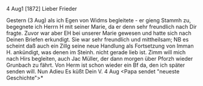  4 Aug1 [1872]
Lieber Frieder

Gestern (3 Aug) als ich Egen von Widms begleitete - er gieng Stammh zu, begegnete ich Herrn H mit seiner Marie, da er denn sehr freundlich nach Dir fragte. Zuvor war aber EH bei unserer Marie gewesen und hatte sich nach Deinen Briefen erkundigt. Sie war sehr freundlich und mittheilsam; NB es scheint daß auch ein Zillg seine neue Handlung als Fortsetzung von Imman H. ankündigt, was denen im Steinh. nicht gerade lieb ist. Zimm will mich nach Hirs begleiten, auch Jac Müller, der dann morgen über Pforzh wieder Grunbach zu fährt. Von Herm ist schon wieder ein Bf da, den ich später senden will. Nun Adieu
 Es küßt Dein V.
4 Aug
<Papa sendet "neueste Geschichte">*
